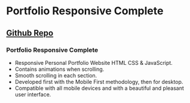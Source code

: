 # Portfolio Responsive Complete
## [Github Repo](https://github.com/bedimcode/responsive-portfolio-website-Alexa)
### Portfolio Responsive Complete

- Responsive Personal Portfolio Website HTML CSS & JavaScript.
- Contains animations when scrolling.
- Smooth scrolling in each section.
- Developed first with the Mobile First methodology, then for desktop.
- Compatible with all mobile devices and with a beautiful and pleasant user interface.


